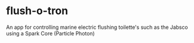 # flush-o-tron
An app for controlling marine electric flushing toilette's such as the Jabsco using a Spark Core (Particle Photon)
